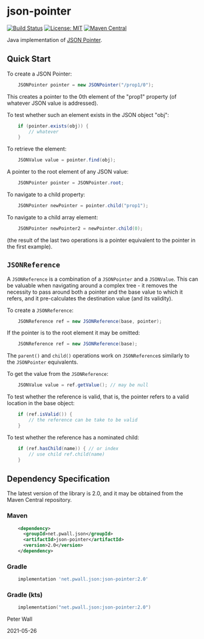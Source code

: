 # json-pointer

[![Build Status](https://travis-ci.org/pwall567/json-pointer.svg?branch=main)](https://travis-ci.org/pwall567/json-pointer)
[![License: MIT](https://img.shields.io/badge/License-MIT-yellow.svg)](https://opensource.org/licenses/MIT)
[![Maven Central](https://img.shields.io/maven-central/v/net.pwall.json/json-pointer?label=Maven%20Central)](https://search.maven.org/search?q=g:%22net.pwall.json%22%20AND%20a:%22json-pointer%22)

Java implementation of [JSON Pointer](https://tools.ietf.org/html/rfc6901).

## Quick Start

To create a JSON Pointer:
```java
    JSONPointer pointer = new JSONPointer("/prop1/0");
```
This creates a pointer to the 0th element of the "prop1" property (of whatever JSON value is addressed).

To test whether such an element exists in the JSON object "obj":
```java
    if (pointer.exists(obj)) {
        // whatever
    }
```

To retrieve the element:
```java
    JSONValue value = pointer.find(obj);
```

A pointer to the root element of any JSON value:
```java
    JSONPointer pointer = JSONPointer.root;
```

To navigate to a child property:
```java
    JSONPointer newPointer = pointer.child("prop1");
```

To navigate to a child array element:
```java
    JSONPointer newPointer2 = newPointer.child(0);
```
(the result of the last two operations is a pointer equivalent to the pointer in the first example).

## `JSONReference`

A `JSONReference` is a combination of a `JSONPointer` and a `JSONValue`.
This can be valuable when navigating around a complex tree - it removes the necessity to pass around both a pointer and
the base value to which it refers, and it pre-calculates the destination value (and its validity).

To create a `JSONReference`:
```java
    JSONReference ref = new JSONReference(base, pointer);
```

If the pointer is to the root element it may be omitted:
```java
    JSONReference ref = new JSONReference(base);
```

The `parent()` and `child()` operations work on `JSONReference`s similarly to the `JSONPointer` equivalents.

To get the value from the `JSONReference`:
```java
    JSONValue value = ref.getValue(); // may be null
```

To test whether the reference is valid, that is, the pointer refers to a valid location in the base object:
```java
    if (ref.isValid()) {
        // the reference can be take to be valid
    }
```

To test whether the reference has a nominated child:
```java
    if (ref.hasChild(name)) { // or index
        // use child ref.child(name)
    }
```

## Dependency Specification

The latest version of the library is 2.0, and it may be obtained from the Maven Central repository.

### Maven
```xml
    <dependency>
      <groupId>net.pwall.json</groupId>
      <artifactId>json-pointer</artifactId>
      <version>2.0</version>
    </dependency>
```
### Gradle
```groovy
    implementation 'net.pwall.json:json-pointer:2.0'
```
### Gradle (kts)
```kotlin
    implementation("net.pwall.json:json-pointer:2.0")
```

Peter Wall

2021-05-26
